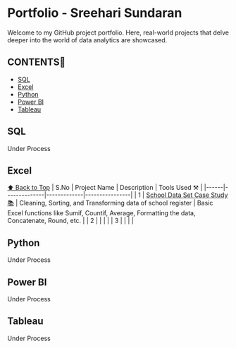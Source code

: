 # Portfolio - Sreehari Sundaran

Welcome to my GitHub project portfolio. Here, real-world projects that delve deeper into the world of data analytics are showcased.

## CONTENTS📝
<a name="top"></a>
- [SQL](#sql)
- [Excel](#excel)
- [Python](#python)
- [Power BI](#power-bi)
- [Tableau](#tableau)

## SQL

Under Process

## Excel
[⬆️ Back to Top](#top)
| S.No | Project Name | Description | Tools Used ⚒️ |
|------|--------------|-------------|----------------|
| 1 | [School Data Set Case Study 📚](https://github.com/lionheartsss1997/School-Data-Set-Excel-) <a name="back_to_excel1"></a>| Cleaning, Sorting, and Transforming data of school register | Basic Excel functions like Sumif, Countif, Average, Formatting the data, Concatenate, Round, etc. |
| 2 |  |  |  |
| 3 |  |  |  |

## Python

Under Process

## Power BI

Under Process

## Tableau

Under Process
